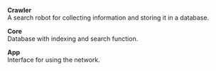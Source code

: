 **Crawler**<br>
A search robot for collecting information and storing it in a database.

**Core**<br>
Database with indexing and search function.

**App**<br>
Interface for using the network.
